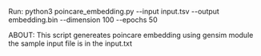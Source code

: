 Run:
    python3 poincare_embedding.py --input input.tsv --output embedding.bin --dimension 100 --epochs 50

ABOUT:
    This script genereates poincare embedding using gensim module
    the sample input file is in the input.txt
